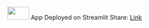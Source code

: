 
<img src="https://image.pngaaa.com/798/5084798-middle.png" width="50" height="30" /> App Deployed on Streamlit Share: <a href="https://dhanashreerc-covid-detection-main-qd4dsh.streamlit.app/">Link</a>
